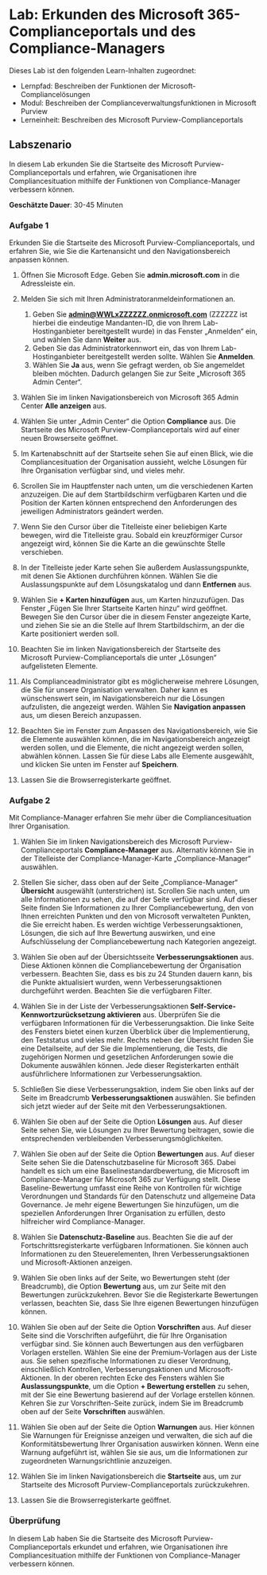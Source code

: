 <!---
---
Lab: Title: 'Erkunden des Microsoft Purview-Complianceportals und des Compliance-Managers' Learning Path/Module/Unit: 'Lernpfad: Beschreiben der Microsoft-Complianceverwaltungsfunktionen; Modul 2: Beschreiben der Complianceverwaltungsfunktionen in Microsoft Purview; Lerneinheit 2: Beschreiben des Microsoft Purview-Complianceportals'
---
--->

# Lab: Erkunden des Microsoft 365-Complianceportals und des Compliance-Managers

Dieses Lab ist den folgenden Learn-Inhalten zugeordnet:

- Lernpfad: Beschreiben der Funktionen der Microsoft-Compliancelösungen
- Modul: Beschreiben der Complianceverwaltungsfunktionen in Microsoft Purview
- Lerneinheit: Beschreiben des Microsoft Purview-Complianceportals

## Labszenario

In diesem Lab erkunden Sie die Startseite des Microsoft Purview-Complianceportals und erfahren, wie Organisationen ihre Compliancesituation mithilfe der Funktionen von Compliance-Manager verbessern können.

**Geschätzte Dauer**: 30-45 Minuten

### Aufgabe 1

Erkunden Sie die Startseite des Microsoft Purview-Complianceportals, und erfahren Sie, wie Sie die Kartenansicht und den Navigationsbereich anpassen können.

1. Öffnen Sie Microsoft Edge. Geben Sie **admin.microsoft.com** in die Adressleiste ein.
1. Melden Sie sich mit Ihren Administratoranmeldeinformationen an.
    1. Geben Sie **admin@WWLxZZZZZZ.onmicrosoft.com** (ZZZZZZ ist hierbei die eindeutige Mandanten-ID, die von Ihrem Lab-Hostinganbieter bereitgestellt wurde) in das Fenster „Anmelden“ ein, und wählen Sie dann **Weiter** aus.
    1. Geben Sie das Administratorkennwort ein, das von Ihrem Lab-Hostinganbieter bereitgestellt werden sollte. Wählen Sie **Anmelden**.
    1. Wählen Sie **Ja** aus, wenn Sie gefragt werden, ob Sie angemeldet bleiben möchten. Dadurch gelangen Sie zur Seite „Microsoft 365 Admin Center“.

1. Wählen Sie im linken Navigationsbereich von Microsoft 365 Admin Center **Alle anzeigen** aus.

1. Wählen Sie unter „Admin Center“ die Option **Compliance** aus.  Die Startseite des Microsoft Purview-Complianceportals wird auf einer neuen Browserseite geöffnet.  

1. Im Kartenabschnitt auf der Startseite sehen Sie auf einen Blick, wie die Compliancesituation der Organisation aussieht, welche Lösungen für Ihre Organisation verfügbar sind, und vieles mehr.

1. Scrollen Sie im Hauptfenster nach unten, um die verschiedenen Karten anzuzeigen. Die auf dem Startbildschirm verfügbaren Karten und die Position der Karten können entsprechend den Anforderungen des jeweiligen Administrators geändert werden.  

1. Wenn Sie den Cursor über die Titelleiste einer beliebigen Karte bewegen, wird die Titelleiste grau.  Sobald ein kreuzförmiger Cursor angezeigt wird, können Sie die Karte an die gewünschte Stelle verschieben.

1. In der Titelleiste jeder Karte sehen Sie außerdem Auslassungspunkte, mit denen Sie Aktionen durchführen können.  Wählen Sie die Auslassungspunkte auf dem Lösungskatalog und dann **Entfernen** aus.

1. Wählen Sie **+ Karten hinzufügen** aus, um Karten hinzuzufügen.  Das Fenster „Fügen Sie Ihrer Startseite Karten hinzu“ wird geöffnet.  Bewegen Sie den Cursor über die in diesem Fenster angezeigte Karte, und ziehen Sie sie an die Stelle auf Ihrem Startbildschirm, an der die Karte positioniert werden soll.

1. Beachten Sie im linken Navigationsbereich der Startseite des Microsoft Purview-Complianceportals die unter „Lösungen“ aufgelisteten Elemente.  

1. Als Complianceadministrator gibt es möglicherweise mehrere Lösungen, die Sie für unsere Organisation verwalten. Daher kann es wünschenswert sein, im Navigationsbereich nur die Lösungen aufzulisten, die angezeigt werden. Wählen Sie **Navigation anpassen** aus, um diesen Bereich anzupassen.  

1. Beachten Sie im Fenster zum Anpassen des Navigationsbereich, wie Sie die Elemente auswählen können, die im Navigationsbereich angezeigt werden sollen, und die Elemente, die nicht angezeigt werden sollen, abwählen können. Lassen Sie für diese Labs alle Elemente ausgewählt, und klicken Sie unten im Fenster auf **Speichern**.  

1. Lassen Sie die Browserregisterkarte geöffnet.

### Aufgabe 2

Mit Compliance-Manager erfahren Sie mehr über die Compliancesituation Ihrer Organisation.

1. Wählen Sie im linken Navigationsbereich des Microsoft Purview-Complianceportals **Compliance-Manager** aus.  Alternativ können Sie in der Titelleiste der Compliance-Manager-Karte „Compliance-Manager“ auswählen.

1. Stellen Sie sicher, dass oben auf der Seite „Compliance-Manager“ **Übersicht** ausgewählt (unterstrichen) ist. Scrollen Sie nach unten, um alle Informationen zu sehen, die auf der Seite verfügbar sind.  Auf dieser Seite finden Sie Informationen zu Ihrer Compliancebewertung, den von Ihnen erreichten Punkten und den von Microsoft verwalteten Punkten, die Sie erreicht haben.   Es werden wichtige Verbesserungsaktionen, Lösungen, die sich auf Ihre Bewertung auswirken, und eine Aufschlüsselung der Compliancebewertung nach Kategorien angezeigt.

1. Wählen Sie oben auf der Übersichtsseite **Verbesserungsaktionen** aus.  Diese Aktionen können die Compliancebewertung der Organisation verbessern. Beachten Sie, dass es bis zu 24 Stunden dauern kann, bis die Punkte aktualisiert wurden, wenn Verbesserungsaktionen durchgeführt werden.  Beachten Sie die verfügbaren Filter.

1. Wählen Sie in der Liste der Verbesserungsaktionen **Self-Service-Kennwortzurücksetzung aktivieren** aus.  Überprüfen Sie die verfügbaren Informationen für die Verbesserungsaktion.  Die linke Seite des Fensters bietet einen kurzen Überblick über die Implementierung, den Teststatus und vieles mehr. Rechts neben der Übersicht finden Sie eine Detailseite, auf der Sie die Implementierung, die Tests, die zugehörigen Normen und gesetzlichen Anforderungen sowie die Dokumente auswählen können. Jede dieser Registerkarten enthält ausführlichere Informationen zur Verbesserungsaktion.

1. Schließen Sie diese Verbesserungsaktion, indem Sie oben links auf der Seite im Breadcrumb **Verbesserungsaktionen** auswählen.  Sie befinden sich jetzt wieder auf der Seite mit den Verbesserungsaktionen.

1. Wählen Sie oben auf der Seite die Option **Lösungen** aus. Auf dieser Seite sehen Sie, wie Lösungen zu Ihrer Bewertung beitragen, sowie die entsprechenden verbleibenden Verbesserungsmöglichkeiten.

1. Wählen Sie oben auf der Seite die Option **Bewertungen** aus. Auf dieser Seite sehen Sie die Datenschutzbaseline für Microsoft 365.  Dabei handelt es sich um eine Baselinestandardbewertung, die Microsoft im Compliance-Manager für Microsoft 365 zur Verfügung stellt.  Diese Baseline-Bewertung umfasst eine Reihe von Kontrollen für wichtige Verordnungen und Standards für den Datenschutz und allgemeine Data Governance. Je mehr eigene Bewertungen Sie hinzufügen, um die speziellen Anforderungen Ihrer Organisation zu erfüllen, desto hilfreicher wird Compliance-Manager.

1. Wählen Sie **Datenschutz-Baseline** aus.  Beachten Sie die auf der Fortschrittsregisterkarte verfügbaren Informationen. Sie können auch Informationen zu den Steuerelementen, Ihren Verbesserungsaktionen und Microsoft-Aktionen anzeigen.  

1. Wählen Sie oben links auf der Seite, wo Bewertungen steht (der Breadcrumb), die Option **Bewertung** aus, um zur Seite mit den Bewertungen zurückzukehren.  Bevor Sie die Registerkarte Bewertungen verlassen, beachten Sie, dass Sie Ihre eigenen Bewertungen hinzufügen können.

1. Wählen Sie oben auf der Seite die Option **Vorschriften** aus.  Auf dieser Seite sind die Vorschriften aufgeführt, die für Ihre Organisation verfügbar sind. Sie können auch Bewertungen aus den verfügbaren Vorlagen erstellen.  Wählen Sie eine der Premium-Vorlagen aus der Liste aus.  Sie sehen spezifische Informationen zu dieser Verordnung, einschließlich Kontrollen, Verbesserungsaktionen und Microsoft-Aktionen.  In der oberen rechten Ecke des Fensters wählen Sie **Auslassungspunkte**, um die Option **+ Bewertung erstellen** zu sehen, mit der Sie eine Bewertung basierend auf der Vorlage erstellen können.  Kehren Sie zur Vorschriften-Seite zurück, indem Sie im Breadcrumb oben auf der Seite **Vorschriften** auswählen.

1. Wählen Sie oben auf der Seite die Option **Warnungen** aus.   Hier können Sie Warnungen für Ereignisse anzeigen und verwalten, die sich auf die Konformitätsbewertung Ihrer Organisation auswirken können.  Wenn eine Warnung aufgeführt ist, wählen Sie sie aus, um die Informationen zur zugeordneten Warnungsrichtlinie anzuzeigen.

1. Wählen Sie im linken Navigationsbereich die **Startseite** aus, um zur Startseite des Microsoft Purview-Complianceportals zurückzukehren.

1. Lassen Sie die Browserregisterkarte geöffnet.

### Überprüfung

In diesem Lab haben Sie die Startseite des Microsoft Purview-Complianceportals erkundet und erfahren, wie Organisationen ihre Compliancesituation mithilfe der Funktionen von Compliance-Manager verbessern können.
